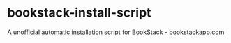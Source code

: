 # bookstack-install-script
A unofficial automatic installation script for BookStack - bookstackapp.com
